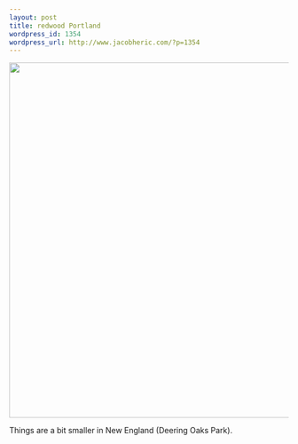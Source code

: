 ```yaml
---
layout: post
title: redwood Portland
wordpress_id: 1354
wordpress_url: http://www.jacobheric.com/?p=1354
---
```


<img src="https://lh4.googleusercontent.com/-A_dYVlUVUAo/TqoF-w-y05I/AAAAAAAAEEE/OT-KO5ALYxI/s640/IMG_20110514_103910.jpg" height="640"  /></a>

Things are a bit smaller in New England (Deering Oaks Park).
